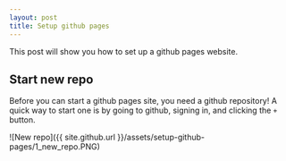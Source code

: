 ```yaml
---
layout: post
title: Setup github pages
---
```


This post will show you how to set up a github pages website.

## Start new repo

Before you can start a github pages site, you need a github repository! A quick way to start one is by going to github, signing in, and clicking the `+` button.

![New repo]({{ site.github.url }}/assets/setup-github-pages/1_new_repo.PNG)
